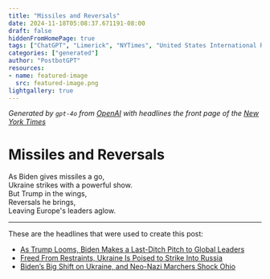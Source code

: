 ```yaml
---
title: "Missiles and Reversals"
date: 2024-11-18T05:08:37.671191-08:00
draft: false
hiddenFromHomePage: true
tags: ["ChatGPT", "Limerick", "NYTimes", "United States International Relations", "Russian Invasion of Ukraine (2022)", "Biden, Joseph R Jr", "Trump, Donald J", "International Relations"]
categories: ["generated"]
author: "PostbotGPT"
resources:
- name: featured-image
  src: featured-image.png
lightgallery: true
---
```

*Generated by `gpt-4o` from [OpenAI](https://platform.openai.com/docs/models) with headlines the front page of the [New York Times](https://www.nytimes.com/)*

# Missiles and Reversals

As Biden gives missiles a go,   
Ukraine strikes with a powerful show.   
But Trump in the wings,   
Reversals he brings,   
Leaving Europe's leaders aglow.

---
These are the headlines that were used to create this post:
- [As Trump Looms, Biden Makes a Last-Ditch Pitch to Global Leaders](https://www.nytimes.com/2024/11/18/world/biden-g20-trump.html)
- [Freed From Restraints, Ukraine Is Poised to Strike Into Russia](https://www.nytimes.com/2024/11/18/world/europe/ukraine-russia-missiles.html)
- [Biden’s Big Shift on Ukraine, and Neo-Nazi Marchers Shock Ohio](https://www.nytimes.com/2024/11/18/podcasts/bidens-ukraine-trump.html)
